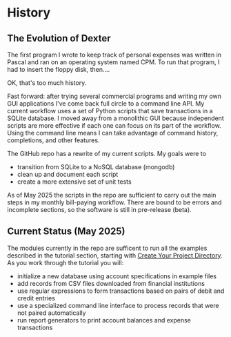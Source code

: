 # History

## The Evolution of Dexter

The first program I wrote to keep track of personal expenses was written in Pascal and ran on an operating system named CPM.
To run that program, I had to insert the floppy disk, then....

OK, that's too much history.

Fast forward:  after trying several commercial programs and writing my own GUI applications I've come back full circle to a command line API.
My current workflow uses a set of Python scripts that save transactions in a SQLite database.
I moved away from a monolithic GUI because independent scripts are more effective if each one can focus on its part of the workflow.
Using the command line means I can take advantage of command history, completions, and other features.

<!-- The most recent iteration of my Python workflow incoporates the envelope budgeting technique described below.
I've used it successfully for two years now and decided it was worth sharing. -->

The GitHub repo has a rewrite of my current scripts.
My goals were to

* transition from SQLite to a NoSQL database (mongodb)
* clean up and document each script
* create a more extensive set of unit tests

As of May 2025 the scripts in the repo are sufficient to carry out the main steps in my monthly bill-paying workflow.
There are bound to be errors and incomplete sections, so the software is still in pre-release (beta).

## Current Status (May 2025)

The modules currently in the repo are sufficent to run all the examples described in the tutorial section, starting with [Create Your Project Directory](folder.md).
As you work through the tutorial you will:

* initialize a new database using account specifications in example files
* add records from CSV files downloaded from financial institutions
* use regular expressions to form transactions based on pairs of debit and credit entries
* use a specialized command line interface to process records that were not paired automatically
* run report generators to print account balances and expense transactions
